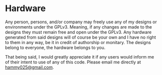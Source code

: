 # Hardware
Any person, persons, and/or company may freely use any of my designs or environments under the GPLv3.
Meaning, if any changes are made to the designs they must remain free and open under the GPLv3.
Any hardware generated from said designs will of course be your own and I have no right to them in any way,
be it in credit of authorship or monitary.
The designs belong to everyone, the hardware belongs to you.

That being said, I would greatly appreciate it if any users would inform me of their intent to use of any of this code.
Please email me directly at hammy025@gmail.com.
